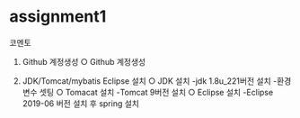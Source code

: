 # assignment1
코멘토

1. Github 계정생성
 ○ Github 계정생성
 
2. JDK/Tomcat/mybatis Eclipse 설치
 ○ JDK 설치
  -jdk 1.8u_221버전 설치
  -환경변수 셋팅
 ○ Tomacat 설치
  -Tomcat 9버전 설치
 ○ Eclipse 설치
  -Eclipse 2019-06 버전 설치 후 spring 설치
